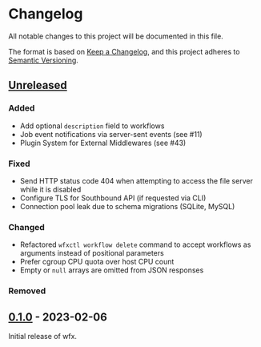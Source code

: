 # Changelog

All notable changes to this project will be documented in this file.

The format is based on [Keep a Changelog](https://keepachangelog.com/en/1.1.0/),
and this project adheres to [Semantic Versioning](https://semver.org/spec/v2.0.0.html).

## [Unreleased]

### Added

- Add optional `description` field to workflows
- Job event notifications via server-sent events (see #11)
- Plugin System for External Middlewares (see #43)

### Fixed

- Send HTTP status code 404 when attempting to access the file server while it is disabled
- Configure TLS for Southbound API (if requested via CLI)
- Connection pool leak due to schema migrations (SQLite, MySQL)

### Changed

- Refactored `wfxctl workflow delete` command to accept workflows as arguments instead of positional parameters
- Prefer cgroup CPU quota over host CPU count
- Empty or `null` arrays are omitted from JSON responses

### Removed

## [0.1.0] - 2023-02-06

Initial release of wfx.

[unreleased]: https://github.com/siemens/wfx/compare/v0.1.0...HEAD
[0.1.0]: https://github.com/siemens/wfx/releases/tag/v0.1.0
